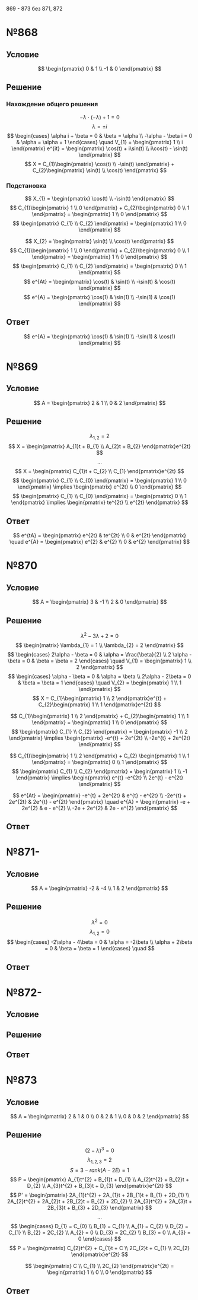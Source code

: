 869 - 873 без 871, 872

# №868
## Условие
$$
\begin{pmatrix}
0 & 1 \\
-1 & 0
\end{pmatrix}
$$
## Решение
### Нахождение общего решения
$$
-\lambda \cdot (-\lambda) + 1 = 0
$$
$$
\lambda = \pm i
$$
$$
\begin{cases}
\alpha i + \beta = 0 & \beta = \alpha \\
-\alpha - \beta i = 0 & \alpha = \alpha = 1
\end{cases} \quad V_{1} = \begin{pmatrix}
1 \\
i
\end{pmatrix} e^{it} = \begin{pmatrix}
\cos(t) + i\sin(t) \\
i\cos(t) - \sin(t)
\end{pmatrix}
$$
$$
X = C_{1}\begin{pmatrix}
\cos(t) \\
-\sin(t)
\end{pmatrix} + C_{2}\begin{pmatrix}
\sin(t) \\
\cos(t)
\end{pmatrix}
$$
### Подстановка
$$
X_{1} = \begin{pmatrix}
\cos(t) \\
-\sin(t)
\end{pmatrix}
$$
$$
C_{1}\begin{pmatrix}
1 \\
0
\end{pmatrix} + C_{2}\begin{pmatrix}
0 \\
1
\end{pmatrix} = \begin{pmatrix}
1 \\
0
\end{pmatrix}
$$
$$
\begin{pmatrix}
C_{1} \\
C_{2}
\end{pmatrix} = \begin{pmatrix}
1 \\
0
\end{pmatrix}
$$

$$
X_{2} = \begin{pmatrix}
\sin(t) \\
\cos(t)
\end{pmatrix}
$$
$$
C_{1}\begin{pmatrix}
1 \\
0
\end{pmatrix} + C_{2}\begin{pmatrix}
0 \\
1
\end{pmatrix} = \begin{pmatrix}
1 \\
0
\end{pmatrix}
$$
$$
\begin{pmatrix}
C_{1} \\
C_{2}
\end{pmatrix} = \begin{pmatrix}
0 \\
1
\end{pmatrix}
$$
$$
e^{At} = \begin{pmatrix}
\cos(t) & \sin(t) \\
-\sin(t) & \cos(t)
\end{pmatrix}
$$
$$
e^{A} = \begin{pmatrix}
\cos(1) & \sin(1) \\
-\sin(1) & \cos(1)
\end{pmatrix}
$$
## Ответ
$$
e^{A} = \begin{pmatrix}
\cos(1) & \sin(1) \\
-\sin(1) & \cos(1)
\end{pmatrix}
$$
# №869
## Условие
$$
A = \begin{pmatrix}
2 & 1 \\
0 & 2
\end{pmatrix}
$$
## Решение
$$
\lambda_{1, 2} = 2
$$
$$
X = \begin{pmatrix}
A_{1}t + B_{1} \\
A_{2}t + B_{2}
\end{pmatrix}e^{2t}
$$
$$
\ldots
$$
$$
X = \begin{pmatrix}
C_{1}t + C_{2} \\
C_{1}
\end{pmatrix}e^{2t}
$$
$$
\begin{pmatrix}
C_{1} \\
C_{0}
\end{pmatrix} = \begin{pmatrix}
1 \\
0
\end{pmatrix} \implies \begin{pmatrix}
e^{2t} \\
0
\end{pmatrix}
$$
$$
\begin{pmatrix}
C_{1} \\
C_{0}
\end{pmatrix} = \begin{pmatrix}
0 \\
1
\end{pmatrix} \implies \begin{pmatrix}
te^{2t} \\
e^{2t}
\end{pmatrix}
$$
## Ответ
$$
e^{tA} = \begin{pmatrix}
e^{2t} & te^{2t} \\
0 & e^{2t}
\end{pmatrix} \quad e^{A} = \begin{pmatrix}
e^{2} & e^{2} \\
0 & e^{2}
\end{pmatrix} 
$$
# №870
## Условие
$$
A = \begin{pmatrix}
3 & -1 \\
2 & 0
\end{pmatrix}
$$
## Решение
$$
\lambda^{2} - 3\lambda + 2 = 0
$$
$$
\begin{matrix}
\lambda_{1} = 1 \\
\lambda_{2} = 2
\end{matrix}
$$
$$
\begin{cases}
2\alpha - \beta = 0 & \alpha = \frac{\beta}{2} \\
2 \alpha - \beta = 0 & \beta = \beta = 2
\end{cases} \quad V_{1} = \begin{pmatrix}
1 \\
2
\end{pmatrix} 
$$
$$
\begin{cases}
\alpha - \beta = 0 & \alpha = \beta \\
2\alpha - 2\beta = 0 & \beta = \beta = 1
\end{cases} \quad V_{2} = \begin{pmatrix}
1 \\
1
\end{pmatrix} 
$$
$$
X = C_{1}\begin{pmatrix}
1 \\
2
\end{pmatrix}e^{t} + C_{2}\begin{pmatrix}
1 \\
1
\end{pmatrix}e^{2t}
$$

$$
C_{1}\begin{pmatrix}
1 \\
2
\end{pmatrix} + C_{2}\begin{pmatrix}
1 \\
1
\end{pmatrix} = \begin{pmatrix}
1 \\
0
\end{pmatrix}
$$
$$
\begin{pmatrix}
C_{1} \\
C_{2}
\end{pmatrix} = \begin{pmatrix}
-1 \\
2
\end{pmatrix} \implies \begin{pmatrix}
-e^{t} + 2e^{2t} \\
-2e^{t} + 2e^{2t}
\end{pmatrix}
$$

$$
C_{1}\begin{pmatrix}
1 \\
2
\end{pmatrix} + C_{2} \begin{pmatrix}
1 \\
1
\end{pmatrix} = \begin{pmatrix}
0 \\
1
\end{pmatrix}
$$
$$
\begin{pmatrix}
C_{1} \\
C_{2}
\end{pmatrix} = \begin{pmatrix}
1 \\
-1
\end{pmatrix} \implies \begin{pmatrix}
e^{t} -e^{2t} \\
2e^{t} - e^{2t}
\end{pmatrix}
$$

$$
e^{At} = \begin{pmatrix}
-e^{t} + 2e^{2t} & e^{t} - e^{2t} \\
-2e^{t} + 2e^{2t} & 2e^{t} - e^{2t}
\end{pmatrix} \quad  e^{A} = \begin{pmatrix}
-e + 2e^{2} & e - e^{2} \\
-2e + 2e^{2} & 2e - e^{2}
\end{pmatrix}
$$
## Ответ
# №871-
## Условие
$$
A = \begin{pmatrix}
-2 & -4 \\
1 & 2
\end{pmatrix}
$$
## Решение
$$
\lambda^{2} = 0
$$
$$
\lambda_{1, 2} = 0
$$
$$
\begin{cases}
-2\alpha - 4\beta = 0 & \alpha = -2\beta \\
\alpha + 2\beta = 0 & \beta = \beta = 1
\end{cases} \quad  
$$
## Ответ
# №872-
## Условие
## Решение
## Ответ
# №873
## Условие
$$
A = \begin{pmatrix}
2 & 1 & 0 \\
0 & 2 & 1 \\
0 & 0 & 2
\end{pmatrix}
$$
## Решение
$$
(2 - \lambda)^{3} = 0
$$
$$
\lambda_{1, 2, 3} = 2
$$
$$
S = 3 - rank\left( A - 2E \right) = 1
$$
$$
P = \begin{pmatrix}
A_{1}t^{2} + B_{1}t + D_{1} \\
A_{2}t^{2} + B_{2}t + D_{2} \\
A_{3}t^{2} + B_{3}t + D_{3}
\end{pmatrix}e^{2t}
$$
$$
P' = \begin{pmatrix}
2A_{1}t^{2} + 2A_{1}t + 2B_{1}t + B_{1} + 2D_{1} \\
2A_{2}t^{2} + 2A_{2}t + 2B_{2}t + B_{2} + 2D_{2} \\
2A_{3}t^{2} + 2A_{3}t + 2B_{3}t + B_{3} + 2D_{3}
\end{pmatrix}
$$
$$
\ldots
$$
$$
\begin{cases}
D_{1} = C_{0} \\
B_{1} = C_{1} \\
A_{1} = C_{2} \\
D_{2} = C_{1} \\
B_{2} = 2C_{2} \\
A_{2} = 0 \\
D_{3} = 2C_{2} \\
B_{3} = 0 \\
A_{3} = 0
\end{cases}
$$
$$
P = \begin{pmatrix}
C_{2}t^{2} + C_{1}t + C \\
2C_{2}t + C_{1} \\
2C_{2}
\end{pmatrix}e^{2t}
$$

$$
\begin{pmatrix}
C \\
C_{1} \\
2C_{2}
\end{pmatrix}e^{2t} = \begin{pmatrix}
1 \\
0 \\
0
\end{pmatrix}
$$
## Ответ
